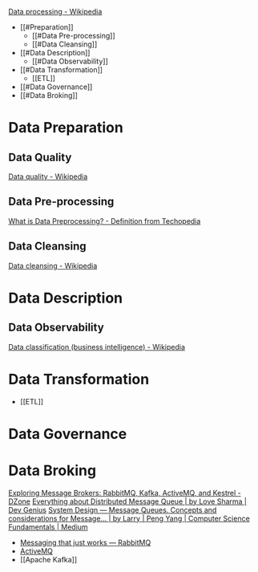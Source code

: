 [Data processing - Wikipedia](https://en.wikipedia.org/wiki/Data_processing)

- [[#Preparation]]
	- [[#Data Pre-processing]]
	- [[#Data Cleansing]]
- [[#Data Description]]
	- [[#Data Observability]]
- [[#Data Transformation]]
	- [[ETL]]
- [[#Data Governance]]
- [[#Data Broking]]


# Data Preparation

## Data Quality

[Data quality - Wikipedia](https://en.wikipedia.org/wiki/Data_quality)

## Data Pre-processing

[What is Data Preprocessing? - Definition from Techopedia](https://www.techopedia.com/definition/14650/data-preprocessing)


## Data Cleansing

[Data cleansing - Wikipedia](https://en.wikipedia.org/wiki/Data_cleansing)



# Data Description

## Data Observability

[Data classification (business intelligence) - Wikipedia](https://en.wikipedia.org/wiki/Data_classification_%28business_intelligence%29)


# Data Transformation

- [[ETL]]

# Data Governance


# Data Broking

[Exploring Message Brokers: RabbitMQ, Kafka, ActiveMQ, and Kestrel - DZone](https://dzone.com/articles/exploring-message-brokers)
[Everything about Distributed Message Queue | by Love Sharma | Dev Genius](https://blog.devgenius.io/everything-about-distributed-message-queue-ae6597d84b36)
[System Design — Message Queues. Concepts and considerations for Message… | by Larry | Peng Yang | Computer Science Fundamentals | Medium](https://medium.com/must-know-computer-science/system-design-message-queues-245612428a22)

- [Messaging that just works — RabbitMQ](https://www.rabbitmq.com/)
- [ActiveMQ](https://activemq.apache.org/)
- [[Apache Kafka]]
